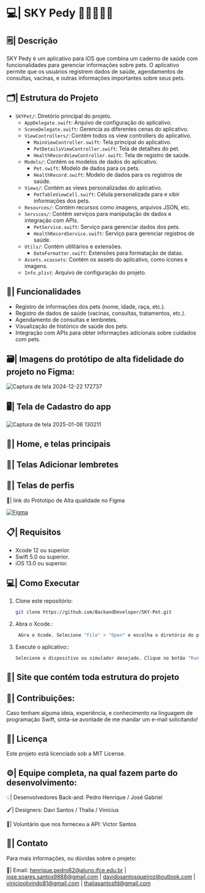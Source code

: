 #  💻| SKY Pedy 📲🍎🐶🐱🐾

## 🗒️| Descrição
SKY Pedy é um aplicativo para iOS que combina um caderno de saúde com funcionalidades para gerenciar informações sobre pets. O aplicativo permite que os usuários registrem dados de saúde, agendamentos de consultas, vacinas, e outras informações importantes sobre seus pets.

## 🗂️| Estrutura do Projeto

- `SKYPet/`: Diretório principal do projeto.
  - `AppDelegate.swift`: Arquivo de configuração do aplicativo.
  - `SceneDelegate.swift`: Gerencia as diferentes cenas do aplicativo.
  - `ViewControllers/`: Contém todos os view controllers do aplicativo.
    - `MainViewController.swift`: Tela principal do aplicativo.
    - `PetDetailsViewController.swift`: Tela de detalhes do pet.
    - `HealthRecordViewController.swift`: Tela de registro de saúde.
  - `Models/`: Contém os modelos de dados do aplicativo.
    - `Pet.swift`: Modelo de dados para os pets.
    - `HealthRecord.swift`: Modelo de dados para os registros de saúde.
  - `Views/`: Contém as views personalizadas do aplicativo.
    - `PetTableViewCell.swift`: Célula personalizada para e
xibir informações dos pets.
  - `Resources/`: Contém recursos como imagens, arquivos JSON, etc.
  - `Services/`: Contém serviços para manipulação de dados e integração com APIs.
    - `PetService.swift`: Serviço para gerenciar dados dos pets.
    - `HealthRecordService.swift`: Serviço para gerenciar registros de saúde.
  - `Utils/`: Contém utilitários e extensões.
    - `DateFormatter.swift`: Extensões para formatação de datas.
  - `Assets.xcassets`: Contém os assets do aplicativo, como ícones e imagens.
  - `Info.plist`: Arquivo de configuração do projeto.

## 🔎| Funcionalidades
- Registro de informações dos pets (nome, idade, raça, etc.).
- Registro de dados de saúde (vacinas, consultas, tratamentos, etc.).
- Agendamento de consultas e lembretes.
- Visualização de histórico de saúde dos pets.
- Integração com APIs para obter informações adicionais sobre cuidados com pets.

## 🗃️| Imagens do protótipo de alta fidelidade do projeto no Figma: 

![Captura de tela 2024-12-22 172737](https://github.com/user-attachments/assets/084aec14-559d-49fe-a446-80f6733d8941)

##  🖥️| Tela de Cadastro do app 

![Captura de tela 2025-01-06 130211](https://github.com/user-attachments/assets/d2ff9c29-d43f-435d-bfab-8993039c6798)


##  📱| Home, e telas principais 



##  📨| Telas Adicionar lembretes 



##  👤| Telas de perfis 



 🔗| link do Prótotipo de Alta qualidade no Figma

[![Figma](https://img.shields.io/badge/Figma-F24E1E?style=for-the-badge&logo=figma&logoColor=white)](https://www.figma.com/design/DcVQ3puW6gIoyx2XBCfZBr/Pedy?node-id=0-1&p=f&t=QjosPPoNli5W4KEc-0)

## 📋| Requisitos
- Xcode 12 ou superior.
- Swift 5.0 ou superior.
- iOS 13.0 ou superior.

## 💻| Como Executar
1. Clone este repositório:
   
   ```bash
   git clone https://github.com/BackandDeveloper/SKY-Pet.git

2. Abra o Xcode.:
   
   ```bash
    Abra o Xcode. Selecione "File" > "Open" e escolha o diretório do projeto clonado.

3. Execute o aplicativo::
      
   ```bash
   Selecione o dispositivo ou simulador desejado. Clique no botão "Run" (ou pressione Cmd + R) para compilar e executar o aplicativo

 ## 📄| Site que contém toda estrutura do projeto 

  ## 👥| Contribuições: 

Caso tenham alguma ideia, experiência, e conhecimento na linguagem de programação Swift, sinta-se avontade de me mandar um e-mail solicitando!

 ## 📑| Licença
Este projeto está licenciado sob a MIT License.

## ⚙️| Equipe completa, na qual fazem parte do desenvolvimento: 

💡| Desenvolvedores Back-and: Pedro Henrique / José Gabriel

🖌️| Designers: Davi Santos / Thalia / Vinícius

👥| Voluntário que nos forneceu a API: Victor Santos 

 ## 📩| Contato
  
Para mais informações, ou dúvidas sobre o projeto:

📧| Email: henrique.pedro62@aluno.ifce.edu.br | jose.soares.santos9888@gmail.com | davidosantosqueiroz@outlook.com | vinicioolivindo81@gmail.com | thaliasantosfd@gmail.com
